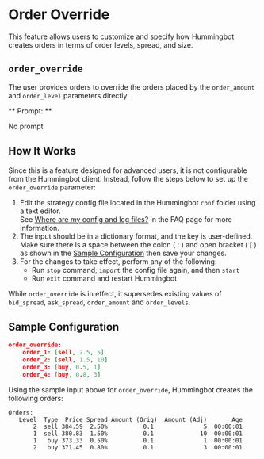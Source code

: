 # Order Override


This feature allows users to customize and specify how Hummingbot creates orders in terms of order levels, spread, and size.

## `order_override`

The user provides orders to override the orders placed by the `order_amount` and `order_level` parameters directly.

** Prompt: **

No prompt

## How It Works

Since this is a feature designed for advanced users, it is not configurable from the Hummingbot client. Instead, follow the steps below to set up the `order_override` parameter:

1. Edit the strategy config file located in the Hummingbot `conf` folder using a text editor. <br/>See [Where are my config and log files?](https://hummingbot.zendesk.com/hc/en-us/articles/900005206343-Where-is-my-config-and-log-file-) in the FAQ page for more information.
2. The input should be in a dictionary format, and the key is user-defined.<br/>Make sure there is a space between the colon ( : ) and open bracket ( [ ) as shown in the [Sample Configuration](#sample-configuration) then save your changes.
3. For the changes to take effect, perform any of the following:
   - Run `stop` command, `import` the config file again, and then `start`
   - Run `exit` command and restart Hummingbot

While `order_override` is in effect, it supersedes existing values of `bid_spread`, `ask_spread`, `order_amount` and `order_levels`.

## Sample Configuration

```json
order_override:
    order_1: [sell, 2.5, 5]
    order_2: [sell, 1.5, 10]
    order_3: [buy, 0.5, 1]
    order_4: [buy, 0.8, 3]
```

Using the sample input above for `order_override`, Hummingbot creates the following orders:

```
Orders:
   Level  Type  Price Spread Amount (Orig)  Amount (Adj)       Age
       2  sell 384.59  2.50%          0.1              5  00:00:01
       1  sell 380.83  1.50%          0.1             10  00:00:01
       1   buy 373.33  0.50%          0.1              1  00:00:01
       2   buy 371.45  0.80%          0.1              3  00:00:01
```
